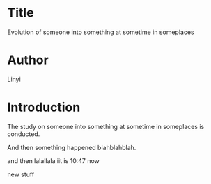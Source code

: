 # Title
Evolution of someone into something at sometime in someplaces 

# Author
Linyi

# Introduction
The study on someone into something at sometime in someplaces is conducted.

And then something happened blahblahblah.

and then lalallala iit is 10:47 now 

new stuff
